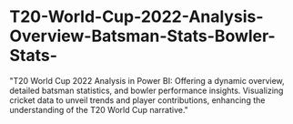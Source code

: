 # T20-World-Cup-2022-Analysis-Overview-Batsman-Stats-Bowler-Stats-
"T20 World Cup 2022 Analysis in Power BI: Offering a dynamic overview, detailed batsman statistics, and bowler performance insights. Visualizing cricket data to unveil trends and player contributions, enhancing the understanding of the T20 World Cup narrative."
